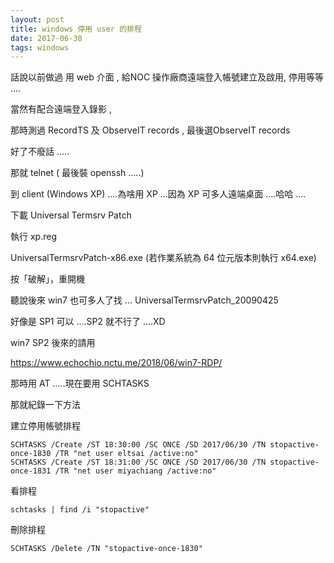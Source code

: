 ```yaml
---
layout: post
title: windows 停用 user 的排程
date: 2017-06-30
tags: windows
---
```


話說以前做過 用 web 介面 , 給NOC 操作廠商遠端登入帳號建立及啟用, 停用等等 ....

當然有配合遠端登入錄影 ,

那時測過 RecordTS 及 ObserveIT records , 最後選ObserveIT records 


好了不廢話 .....

那就 telnet  ( 最後裝 openssh .....)

到 client (Windows XP) ....為啥用 XP ...因為 XP 可多人遠端桌面 ....哈哈 ....


下載 Universal Termsrv Patch

執行 xp.reg

UniversalTermsrvPatch-x86.exe (若作業系統為 64 位元版本則執行 x64.exe)

按「破解」，重開機

聽說後來 win7 也可多人了找 ... UniversalTermsrvPatch_20090425

好像是 SP1 可以 ....SP2 就不行了 ....XD


win7 SP2 後來的請用 

https://www.echochio.nctu.me/2018/06/win7-RDP/

那時用 AT .....現在要用 SCHTASKS

那就紀錄一下方法 

建立停用帳號排程
```
SCHTASKS /Create /ST 18:30:00 /SC ONCE /SD 2017/06/30 /TN stopactive-once-1830 /TR "net user eltsai /active:no"
SCHTASKS /Create /ST 18:31:00 /SC ONCE /SD 2017/06/30 /TN stopactive-once-1831 /TR "net user miyachiang /active:no"
```

看排程
```
schtasks | find /i "stopactive"
```

刪除排程
```
SCHTASKS /Delete /TN "stopactive-once-1830"
```
 
